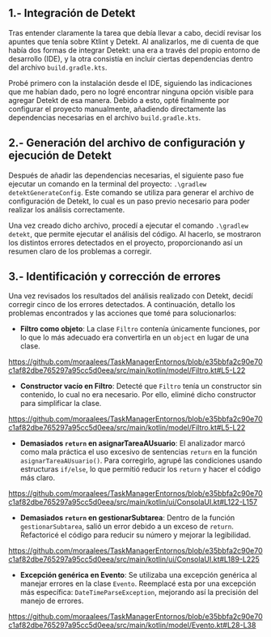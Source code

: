 ## 1.- Integración de Detekt

Tras entender claramente la tarea que debía llevar a cabo, decidí revisar los apuntes que tenía sobre Ktlint y Detekt. Al analizarlos, me di cuenta de que había dos formas de integrar Detekt: una era a través del propio entorno de desarrollo (IDE), y la otra consistía en incluir ciertas dependencias dentro del archivo `build.gradle.kts`.

Probé primero con la instalación desde el IDE, siguiendo las indicaciones que me habían dado, pero no logré encontrar ninguna opción visible para agregar Detekt de esa manera. Debido a esto, opté finalmente por configurar el proyecto manualmente, añadiendo directamente las dependencias necesarias en el archivo `build.gradle.kts`.


## 2.- Generación del archivo de configuración y ejecución de Detekt

Después de añadir las dependencias necesarias, el siguiente paso fue ejecutar un comando en la terminal del proyecto: `.\gradlew detektGenerateConfig`. Este comando se utiliza para generar el archivo de configuración de Detekt, lo cual es un paso previo necesario para poder realizar los análisis correctamente.

Una vez creado dicho archivo, procedí a ejecutar el comando `.\gradlew detekt`, que permite ejecutar el análisis del código. Al hacerlo, se mostraron los distintos errores detectados en el proyecto, proporcionando así un resumen claro de los problemas a corregir.


## 3.- Identificación y corrección de errores

Una vez revisados los resultados del análisis realizado con Detekt, decidí corregir cinco de los errores detectados. A continuación, detallo los problemas encontrados y las acciones que tomé para solucionarlos:

- **Filtro como objeto**: La clase `Filtro` contenía únicamente funciones, por lo que lo más adecuado era convertirla en un `object` en lugar de una clase.

https://github.com/moraalees/TaskManagerEntornos/blob/e35bbfa2c90e70c1af82dbe765297a95cc5d0eea/src/main/kotlin/model/Filtro.kt#L5-L22

- **Constructor vacío en Filtro**: Detecté que `Filtro` tenía un constructor sin contenido, lo cual no era necesario. Por ello, eliminé dicho constructor para simplificar la clase.

https://github.com/moraalees/TaskManagerEntornos/blob/e35bbfa2c90e70c1af82dbe765297a95cc5d0eea/src/main/kotlin/model/Filtro.kt#L5-L22

- **Demasiados `return` en asignarTareaAUsuario**: El analizador marcó como mala práctica el uso excesivo de sentencias `return` en la función `asignarTareaAUsuario()`. Para corregirlo, agrupé las condiciones usando estructuras `if/else`, lo que permitió reducir los `return` y hacer el código más claro.

https://github.com/moraalees/TaskManagerEntornos/blob/e35bbfa2c90e70c1af82dbe765297a95cc5d0eea/src/main/kotlin/ui/ConsolaUI.kt#L122-L157

- **Demasiados `return` en gestionarSubtarea**: Dentro de la función `gestionarSubtarea`, salió un error debido a un exceso de `return`. Refactoricé el código para reducir su número y mejorar la legibilidad.

https://github.com/moraalees/TaskManagerEntornos/blob/e35bbfa2c90e70c1af82dbe765297a95cc5d0eea/src/main/kotlin/ui/ConsolaUI.kt#L189-L225

- **Excepción genérica en Evento**: Se utilizaba una excepción genérica al manejar errores en la clase `Evento`. Reemplacé esta por una excepción más específica: `DateTimeParseException`, mejorando así la precisión del manejo de errores.

https://github.com/moraalees/TaskManagerEntornos/blob/e35bbfa2c90e70c1af82dbe765297a95cc5d0eea/src/main/kotlin/model/Evento.kt#L28-L38
